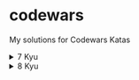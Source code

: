 # codewars
My solutions for Codewars Katas

<details>
<summary>7 Kyu</summary>
<br>
- Credit card mask (Python)
<br>
- Find the next perfect square! (Python)
<br>
- Regex validate PIN code (Python)
<br>
- Sum of odd numbers (Python)
<br>
</details>

<details>
<summary>8 Kyu</summary>
<br>
- Counting Sheep (Python)
<br>
- Get Planet Name by ID (Python)
<br>
- Is Opposite (Python)
<br>
- Opposites Attract (Python)
<br>
- Reversed Strings (Python)
<br>
</details>
